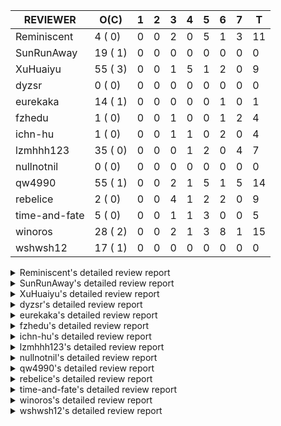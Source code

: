 |   REVIEWER    |  O(C)   | 1 | 2 | 3 | 4 | 5 | 6 | 7 | T  |
|---------------|---------|---|---|---|---|---|---|---|----|
| Reminiscent   |  4 ( 0) | 0 | 0 | 2 | 0 | 5 | 1 | 3 | 11 |
| SunRunAway    | 19 ( 1) | 0 | 0 | 0 | 0 | 0 | 0 | 0 |  0 |
| XuHuaiyu      | 55 ( 3) | 0 | 0 | 1 | 5 | 1 | 2 | 0 |  9 |
| dyzsr         |  0 ( 0) | 0 | 0 | 0 | 0 | 0 | 0 | 0 |  0 |
| eurekaka      | 14 ( 1) | 0 | 0 | 0 | 0 | 0 | 1 | 0 |  1 |
| fzhedu        |  1 ( 0) | 0 | 0 | 1 | 0 | 0 | 1 | 2 |  4 |
| ichn-hu       |  1 ( 0) | 0 | 0 | 1 | 1 | 0 | 2 | 0 |  4 |
| lzmhhh123     | 35 ( 0) | 0 | 0 | 0 | 1 | 2 | 0 | 4 |  7 |
| nullnotnil    |  0 ( 0) | 0 | 0 | 0 | 0 | 0 | 0 | 0 |  0 |
| qw4990        | 55 ( 1) | 0 | 0 | 2 | 1 | 5 | 1 | 5 | 14 |
| rebelice      |  2 ( 0) | 0 | 0 | 4 | 1 | 2 | 2 | 0 |  9 |
| time-and-fate |  5 ( 0) | 0 | 0 | 1 | 1 | 3 | 0 | 0 |  5 |
| winoros       | 28 ( 2) | 0 | 0 | 2 | 1 | 3 | 8 | 1 | 15 |
| wshwsh12      | 17 ( 1) | 0 | 0 | 0 | 0 | 0 | 0 | 0 |  0 |


<details> 
  <summary>Reminiscent's detailed review report</summary> 

## To Be Reviewed

|    REPO    |                                                                   PR                                                                   | C | LASTED |
|------------|----------------------------------------------------------------------------------------------------------------------------------------|---|--------|
| tidb/21896 | [planner: fix union doesn't handle collate correctly (#21854)](https://github.com/pingcap/tidb/pull/21896)                             |   | 76d19h |
| tidb/22354 | [planner: do not cache prepared plan if optimization depends on mutable constant (#22349)](https://github.com/pingcap/tidb/pull/22354) |   | 54d23h |
| tidb/23074 | [planner: fix range partition prune bug for IN expr (#22894) (#22938)](https://github.com/pingcap/tidb/pull/23074)                     |   | 4d17h  |
| tidb/23138 | [statistics: add some test cases of global-stats to cover more column types](https://github.com/pingcap/tidb/pull/23138)               |   | 2d16h  |


## Reviewed in Last 7 Days

|    REPO     |                                                                        PR                                                                        | C | D |   R    |
|-------------|--------------------------------------------------------------------------------------------------------------------------------------------------|---|---|--------|
| tidb/23113  | [statistics: add tests for `analyze` with dynamic partition prune mode](https://github.com/pingcap/tidb/pull/23113)                              |   | 3 | 22h    |
| tidb/23099  | [statistics: add more test cases about global-stats and fix some issues](https://github.com/pingcap/tidb/pull/23099)                             |   | 3 | 23h    |
| tidb/23075  | [statistics: fix merge idx hist with poped topn](https://github.com/pingcap/tidb/pull/23075)                                                     |   | 5 | 0h     |
| tidb/22918  | [sessionctx: add optimization-time and wait-TS-time into the slow log (#17869)](https://github.com/pingcap/tidb/pull/22918)                      |   | 5 | 6d22h  |
| tidb/23061  | [statistics: introduce a new kind of syntax to drop global-stats](https://github.com/pingcap/tidb/pull/23061)                                    |   | 5 | 0h     |
| parser/1181 | [statistics: introduce a new kind of syntax to drop global-stats](https://github.com/pingcap/parser/pull/1181)                                   |   | 5 | 0h     |
| tidb/23050  | [statistics: forbid global-stats in stats-ver1 and make analyze options take effect in global-stats](https://github.com/pingcap/tidb/pull/23050) |   | 5 | 19h    |
| tidb/23023  | [statistics: support dropping partition/global level statistics](https://github.com/pingcap/tidb/pull/23023)                                     |   | 6 | 1d0h   |
| parser/1177 | [statistics: add a new syntax to support dropping statistics of partitions](https://github.com/pingcap/parser/pull/1177)                         |   | 7 | 0h     |
| tidb/22625  | [planner, statistics: allow (auto) analyze single partition in dynamic-only mode](https://github.com/pingcap/tidb/pull/22625)                    |   | 7 | 30d20h |
| tidb/23016  | [statistics: add static partition prune mode checks](https://github.com/pingcap/tidb/pull/23016)                                                 |   | 7 | 2h     |


</details> 


<details> 
  <summary>SunRunAway's detailed review report</summary> 

## To Be Reviewed

|    REPO    |                                                                  PR                                                                   | C | LASTED  |
|------------|---------------------------------------------------------------------------------------------------------------------------------------|---|---------|
| tidb/19178 | [executor: Refactor probe channel](https://github.com/pingcap/tidb/pull/19178)                                                        |   | 206d16h |
| tidb/19347 | [executor: support new syntax `create/drop binding for digest` for tidb dashboard usage](https://github.com/pingcap/tidb/pull/19347)  |   | 198d23h |
| tidb/19807 | [executor: parallel evaluation for hash aggregate distinct](https://github.com/pingcap/tidb/pull/19807)                               |   | 184d10h |
| tidb/19900 | [executor: enable inline projection for sort&topN](https://github.com/pingcap/tidb/pull/19900)                                        | Y | 179d18h |
| tidb/20140 | [expressions: Support `bin-to-uuid` and `uuid-to-bin`](https://github.com/pingcap/tidb/pull/20140)                                    |   | 166d22h |
| tidb/20360 | [planner: refine explain info for batch cop](https://github.com/pingcap/tidb/pull/20360)                                              |   | 149d22h |
| tidb/20765 | [planner: support stable result mode](https://github.com/pingcap/tidb/pull/20765)                                                     |   | 125d17h |
| tidb/21207 | [planner: fix the inappropriate out-of-range range estimation rule](https://github.com/pingcap/tidb/pull/21207)                       |   | 104d19h |
| tidb/21277 | [executor: fix split table with large integers](https://github.com/pingcap/tidb/pull/21277)                                           |   | 102d20h |
| tidb/21834 | [planner: enhanced index range calculation plan](https://github.com/pingcap/tidb/pull/21834)                                          |   | 81d18h  |
| tidb/21876 | [planner: bypass the DNF restriction if index merge hint is specified (#20799)](https://github.com/pingcap/tidb/pull/21876)           |   | 79d19h  |
| tidb/21878 | [planner: do not push down lock to pointGet/bacthPointGet when selection exists](https://github.com/pingcap/tidb/pull/21878)          |   | 79d18h  |
| tidb/21956 | [planner/preprocessor: disallow into-outfile clause in some place](https://github.com/pingcap/tidb/pull/21956)                        |   | 74d23h  |
| tidb/22026 | [expression: separated arithmeticPlusIntSig](https://github.com/pingcap/tidb/pull/22026)                                              |   | 72d20h  |
| tidb/22114 | [test: fix globalkilltest (#21987)](https://github.com/pingcap/tidb/pull/22114)                                                       |   | 67d12h  |
| tidb/22181 | [planner, expression: fix error when using IN combined with subquery (#22080)](https://github.com/pingcap/tidb/pull/22181)            |   | 61d17h  |
| tidb/22217 | [*: rewrite origin SQL with default DB for SQL bindings (#21275)](https://github.com/pingcap/tidb/pull/22217)                         |   | 60d17h  |
| tidb/22365 | [planner: check index valid while forUpdateRead (#22152)](https://github.com/pingcap/tidb/pull/22365)                                 |   | 54d19h  |
| tidb/22379 | [[experiment] executor: allow aggregation to spill disk when running out of memory quota](https://github.com/pingcap/tidb/pull/22379) |   | 53d19h  |


## Reviewed in Last 7 Days

| REPO | PR | C | D | R |
|------|----|---|---|---|


</details> 


<details> 
  <summary>XuHuaiyu's detailed review report</summary> 

## To Be Reviewed

|     REPO     |                                                                              PR                                                                              | C | LASTED  |
|--------------|--------------------------------------------------------------------------------------------------------------------------------------------------------------|---|---------|
| tidb/19900   | [executor: enable inline projection for sort&topN](https://github.com/pingcap/tidb/pull/19900)                                                               | Y | 179d18h |
| docs-cn/5671 | [tidb: Add time format description](https://github.com/pingcap/docs-cn/pull/5671)                                                                            |   | 3d11h   |
| tidb/19957   | [executor: add builtin aggregate function `json_arrayagg`](https://github.com/pingcap/tidb/pull/19957)                                                       | Y | 177d14h |
| tidb/20040   | [planner, expression: take NullFlag into consideration when optimize the `int non-const` <cmp > `non-int const`](https://github.com/pingcap/tidb/pull/20040) | Y | 172d14h |
| tidb/20140   | [expressions: Support `bin-to-uuid` and `uuid-to-bin`](https://github.com/pingcap/tidb/pull/20140)                                                           |   | 166d22h |
| tidb/20311   | [expression: fix overflow error when convert bit to int64 (#20266)](https://github.com/pingcap/tidb/pull/20311)                                              |   | 158d21h |
| tidb/20790   | [collation: add pinyin collation for chinese charset support](https://github.com/pingcap/tidb/pull/20790)                                                    |   | 124d20h |
| tidb/20905   | [planner: fix statement-optimize not work in `TryFastPlan`](https://github.com/pingcap/tidb/pull/20905)                                                      |   | 121d17h |
| tidb/20972   | [expression: POC implementation of Vitess hashing algorithm.](https://github.com/pingcap/tidb/pull/20972)                                                    |   | 117d1h  |
| tidb/21064   | [planner, executor: fix cast not check error](https://github.com/pingcap/tidb/pull/21064)                                                                    |   | 112d8h  |
| tidb/21149   | [executor:Add runtime stat for IndexMergeReaderExecutor (#20653)](https://github.com/pingcap/tidb/pull/21149)                                                |   | 108d14h |
| tidb/21228   | [executor: return the result immediately when combining LIMIT row_count with DISTINCT](https://github.com/pingcap/tidb/pull/21228)                           |   | 104d13h |
| tidb/21304   | [executor: Add the HashAggExec runtime information (#20577)](https://github.com/pingcap/tidb/pull/21304)                                                     |   | 102d12h |
| tidb/21334   | [*: make rollback work on user-defined variables](https://github.com/pingcap/tidb/pull/21334)                                                                |   | 101d14h |
| tidb/21340   | [executor: initialize expensive query handler on domain creation](https://github.com/pingcap/tidb/pull/21340)                                                |   | 100d23h |
| tidb/21476   | [planner: check for decimal format in cast expr (#20836)](https://github.com/pingcap/tidb/pull/21476)                                                        |   | 94d15h  |
| tidb/21536   | [executor: add slow-log file meta cache to avoid repeat read file meta information](https://github.com/pingcap/tidb/pull/21536)                              |   | 90d14h  |
| tidb/21564   | [ddl: fix Incorrect behavior of NO_ZERO_DATE when altering table](https://github.com/pingcap/tidb/pull/21564)                                                |   | 89d15h  |
| tidb/21853   | [expression: fix compatibility behaviors in time_format with MySQL (#21559)](https://github.com/pingcap/tidb/pull/21853)                                     |   | 80d19h  |
| tidb/21896   | [planner: fix union doesn't handle collate correctly (#21854)](https://github.com/pingcap/tidb/pull/21896)                                                   |   | 76d19h  |
| tidb/22131   | [privilege: remove leading and trailing space when create user and role](https://github.com/pingcap/tidb/pull/22131)                                         |   | 66d19h  |
| tidb/22149   | [session: set process info before building plan (#22101)](https://github.com/pingcap/tidb/pull/22149)                                                        |   | 62d19h  |
| tidb/22163   | [expression: separated arithmeticMinusIntSig](https://github.com/pingcap/tidb/pull/22163)                                                                    |   | 62d13h  |
| tidb/22186   | [executor: fix select into outfile with year type column has no data (#22175)](https://github.com/pingcap/tidb/pull/22186)                                   |   | 61d16h  |
| tidb/22294   | [planner, table: optimize the list partition pruner for range query](https://github.com/pingcap/tidb/pull/22294)                                             |   | 58d20h  |
| tidb/22307   | [ddl: fix update can see columns not public](https://github.com/pingcap/tidb/pull/22307)                                                                     |   | 58d16h  |
| tidb/22381   | [planner: check schema stale for plan cache when forUpdateRead](https://github.com/pingcap/tidb/pull/22381)                                                  |   | 53d14h  |
| tidb/22616   | [expression: from_unixtime accept 64-bit integers](https://github.com/pingcap/tidb/pull/22616)                                                               |   | 37d23h  |
| tidb/22617   | [metrics: fix wrong bucket name of coprocessor cache (#22454)](https://github.com/pingcap/tidb/pull/22617)                                                   |   | 37d23h  |
| tidb/22624   | [ planner: not pruning column used by union scan condition (#21640)](https://github.com/pingcap/tidb/pull/22624)                                             |   | 37d17h  |
| tidb/22631   | [executor: refine window processor](https://github.com/pingcap/tidb/pull/22631)                                                                              |   | 35d23h  |
| tidb/22696   | [expression: enable arithmetic Mod push down](https://github.com/pingcap/tidb/pull/22696)                                                                    |   | 32d17h  |
| tidb/22711   | [executor: Fix inline schema name](https://github.com/pingcap/tidb/pull/22711)                                                                               |   | 32d11h  |
| tidb/22722   | [planner, errno: make error code of ErrMixOfGroupFuncAndFields consistent with MySQL](https://github.com/pingcap/tidb/pull/22722)                            |   | 31d20h  |
| tidb/22736   | [executor: fix load data losing connection when batch_dml_size is set (#22724)](https://github.com/pingcap/tidb/pull/22736)                                  |   | 30d23h  |
| tidb/22786   | [config: deprecate some configs of `tikv-client.copr-cache`](https://github.com/pingcap/tidb/pull/22786)                                                     |   | 17d18h  |
| tidb/22814   | [expression: fix enum and set type expression in where clause (#22785)](https://github.com/pingcap/tidb/pull/22814)                                          |   | 16d19h  |
| tidb/22815   | [expression: fix enum and set type expression in where clause (#22785)](https://github.com/pingcap/tidb/pull/22815)                                          |   | 16d19h  |
| tidb/22832   | [expression: push down EXTRACT to TiFlash](https://github.com/pingcap/tidb/pull/22832)                                                                       |   | 16d1h   |
| tidb/22844   | [expression: do not adjust int when it is null and compared year (#22821)](https://github.com/pingcap/tidb/pull/22844)                                       |   | 15d19h  |
| tidb/22886   | [*: rename tidb_enable_tiflash_fallback_tikv to tidb_enable_engine_fallback](https://github.com/pingcap/tidb/pull/22886)                                     |   | 12d20h  |
| tidb/22914   | [partition: fix hash partition with not between condition get wrong result](https://github.com/pingcap/tidb/pull/22914)                                      |   | 11d18h  |
| tidb/23012   | [executor: fix affected rows of ddls and complete uint tests](https://github.com/pingcap/tidb/pull/23012)                                                    |   | 7d16h   |
| tidb/23056   | [MPP: Kill mpp queries](https://github.com/pingcap/tidb/pull/23056)                                                                                          |   | 5d12h   |
| tidb/23072   | [executor: track memory usage of map in agg partial result.](https://github.com/pingcap/tidb/pull/23072)                                                     |   | 4d18h   |
| tidb/23092   | [*: fix a bug that collation is not handle for text type (#23045)](https://github.com/pingcap/tidb/pull/23092)                                               |   | 4d12h   |
| tidb/23104   | [executor: fix wrong key range of index scan when filter is comparing year column with NULL (#23079)](https://github.com/pingcap/tidb/pull/23104)            |   | 3d18h   |
| tidb/23105   | [executor: fix wrong key range of index scan when filter is comparing year column with NULL (#23079)](https://github.com/pingcap/tidb/pull/23105)            |   | 3d18h   |
| tidb/23111   | [executor: fix linter --enable=deadcode check error in executor(#22979)](https://github.com/pingcap/tidb/pull/23111)                                         |   | 3d17h   |
| tidb/23123   | [planner: show cast type in EXPLAIN in coptask](https://github.com/pingcap/tidb/pull/23123)                                                                  |   | 3d13h   |
| tidb/23128   | [statistics: refactor the statistics package use the RestrictedSQLExecutor API (#22636)](https://github.com/pingcap/tidb/pull/23128)                         |   | 2d22h   |
| tidb/23131   | [executor: group_concat aggr panic when session.group_concat_max_len is small.](https://github.com/pingcap/tidb/pull/23131)                                  |   | 2d19h   |
| tidb/23135   | [executor: fix unexpected NotNullFlag in case when expr ret type (#23102)](https://github.com/pingcap/tidb/pull/23135)                                       |   | 2d17h   |
| tidb/23139   | [executor: inject random panic to AggExec](https://github.com/pingcap/tidb/pull/23139)                                                                       |   | 2d16h   |
| tidb/23152   | [expression: fix wrong error info (#22760)](https://github.com/pingcap/tidb/pull/23152)                                                                      |   | 14h     |


## Reviewed in Last 7 Days

|     REPO     |                                                                    PR                                                                    | C | D |   R    |
|--------------|------------------------------------------------------------------------------------------------------------------------------------------|---|---|--------|
| tidb/22869   | [executor: fix cast function will ignore tht error for point-get key construction](https://github.com/pingcap/tidb/pull/22869)           |   | 3 | 10d17h |
| tidb/23102   | [executor: fix unexpected NotNullFlag in case when expr ret type](https://github.com/pingcap/tidb/pull/23102)                            |   | 4 | 18h    |
| docs-cn/5619 | [Update data-type-date-and-time.md](https://github.com/pingcap/docs-cn/pull/5619)                                                        |   | 4 | 5d21h  |
| docs-cn/5620 | [Add details for Hexadecimal Literals](https://github.com/pingcap/docs-cn/pull/5620)                                                     |   | 4 | 5d21h  |
| tidb/23079   | [executor: fix wrong key range of index scan when filter is comparing year column with NULL](https://github.com/pingcap/tidb/pull/23079) |   | 4 | 20h    |
| tidb/23024   | [executor: make the memory tracker of Jsonobjectagg more accurate](https://github.com/pingcap/tidb/pull/23024)                           |   | 4 | 2d19h  |
| tidb/23034   | [executor: make the memory tracker of groupConcat more accurate.](https://github.com/pingcap/tidb/pull/23034)                            |   | 5 | 1d23h  |
| tidb/22962   | [executor: track partialResultMap in unparalleled aggreagte.](https://github.com/pingcap/tidb/pull/22962)                                |   | 6 | 4d3h   |
| tidb/22903   | [docs/design: update template](https://github.com/pingcap/tidb/pull/22903)                                                               |   | 6 | 6d15h  |


</details> 


<details> 
  <summary>dyzsr's detailed review report</summary> 

## To Be Reviewed

| REPO | PR | C | LASTED |
|------|----|---|--------|


## Reviewed in Last 7 Days

| REPO | PR | C | D | R |
|------|----|---|---|---|


</details> 


<details> 
  <summary>eurekaka's detailed review report</summary> 

## To Be Reviewed

|    REPO    |                                                                   PR                                                                   | C | LASTED  |
|------------|----------------------------------------------------------------------------------------------------------------------------------------|---|---------|
| tidb/19347 | [executor: support new syntax `create/drop binding for digest` for tidb dashboard usage](https://github.com/pingcap/tidb/pull/19347)   |   | 198d23h |
| tidb/20877 | [statistics: collect index usage information](https://github.com/pingcap/tidb/pull/20877)                                              |   | 122d16h |
| tidb/21444 | [planner: ignore anonymous index while tiflash replica is available](https://github.com/pingcap/tidb/pull/21444)                       |   | 95d12h  |
| tidb/21994 | [range: fix overflow value access index ](https://github.com/pingcap/tidb/pull/21994)                                                  |   | 73d22h  |
| tidb/22342 | [session: fix two cases when updating bind info (#22338)](https://github.com/pingcap/tidb/pull/22342)                                  |   | 55d18h  |
| tidb/22354 | [planner: do not cache prepared plan if optimization depends on mutable constant (#22349)](https://github.com/pingcap/tidb/pull/22354) |   | 54d23h  |
| tidb/22369 | [session: fix the duplicate binding case when updating bind info (#22367)](https://github.com/pingcap/tidb/pull/22369)                 |   | 54d17h  |
| tidb/22416 | [core: fix subQuery at projection in only_full_group](https://github.com/pingcap/tidb/pull/22416)                                      | Y | 50d11h  |
| tidb/22559 | [planner: split test data from test cases in cbo_test.go](https://github.com/pingcap/tidb/pull/22559)                                  |   | 39d19h  |
| tidb/22733 | [bindinfo: use new sql apis (#22653)](https://github.com/pingcap/tidb/pull/22733)                                                      |   | 31d15h  |
| tidb/22778 | [*: add support for dynamic privileges](https://github.com/pingcap/tidb/pull/22778)                                                    |   | 19d7h   |
| tidb/22853 | [planner: fix LogicalPlans that contain Window Function are ambiguous ](https://github.com/pingcap/tidb/pull/22853)                    |   | 15d12h  |
| tidb/22910 | [util: optimize the performance of restore with db](https://github.com/pingcap/tidb/pull/22910)                                        |   | 11d19h  |
| tidb/22953 | [planner: fix query range partition table got wrong result and TiDB panic](https://github.com/pingcap/tidb/pull/22953)                 |   | 10d14h  |


## Reviewed in Last 7 Days

|    REPO    |                                                             PR                                                             | C | D | R  |
|------------|----------------------------------------------------------------------------------------------------------------------------|---|---|----|
| tidb/23047 | [planner, expression: fix error when using IN combined with subquery (#22080)](https://github.com/pingcap/tidb/pull/23047) |   | 6 | 0h |


</details> 


<details> 
  <summary>fzhedu's detailed review report</summary> 

## To Be Reviewed

|    REPO    |                                                         PR                                                          | C | LASTED |
|------------|---------------------------------------------------------------------------------------------------------------------|---|--------|
| tidb/22853 | [planner: fix LogicalPlans that contain Window Function are ambiguous ](https://github.com/pingcap/tidb/pull/22853) |   | 15d12h |


## Reviewed in Last 7 Days

|    REPO    |                                                                  PR                                                                   | C | D |   R   |
|------------|---------------------------------------------------------------------------------------------------------------------------------------|---|---|-------|
| tics/1506  | [check block schema in exchange operator](https://github.com/pingcap/tics/pull/1506)                                                  |   | 3 | 2d5h  |
| tidb/22803 | [store/mockstore/unistore: refine and add more mpp tests](https://github.com/pingcap/tidb/pull/22803)                                 |   | 6 | 11d9h |
| tics/1342  | [Add background task to detect && cancel hanging MPP query](https://github.com/pingcap/tics/pull/1342)                                |   | 7 | 48d2h |
| tidb/23020 | [expression: Add warning info for exprs that can not be pushed to storage layer (#22713)](https://github.com/pingcap/tidb/pull/23020) |   | 7 | 0h    |


</details> 


<details> 
  <summary>ichn-hu's detailed review report</summary> 

## To Be Reviewed

|    REPO    |                                                            PR                                                            | C | LASTED |
|------------|--------------------------------------------------------------------------------------------------------------------------|---|--------|
| tidb/21853 | [expression: fix compatibility behaviors in time_format with MySQL (#21559)](https://github.com/pingcap/tidb/pull/21853) |   | 80d19h |


## Reviewed in Last 7 Days

|    REPO    |                                                       PR                                                       | C | D |   R   |
|------------|----------------------------------------------------------------------------------------------------------------|---|---|-------|
| tidb/23056 | [MPP: Kill mpp queries](https://github.com/pingcap/tidb/pull/23056)                                            |   | 3 | 2d21h |
| tidb/23072 | [executor: track memory usage of map in agg partial result.](https://github.com/pingcap/tidb/pull/23072)       |   | 4 | 19h   |
| tidb/23034 | [executor: make the memory tracker of groupConcat more accurate.](https://github.com/pingcap/tidb/pull/23034)  |   | 6 | 23h   |
| tidb/23024 | [executor: make the memory tracker of Jsonobjectagg more accurate](https://github.com/pingcap/tidb/pull/23024) |   | 6 | 1d1h  |


</details> 


<details> 
  <summary>lzmhhh123's detailed review report</summary> 

## To Be Reviewed

|    REPO    |                                                                             PR                                                                              | C | LASTED  |
|------------|-------------------------------------------------------------------------------------------------------------------------------------------------------------|---|---------|
| tidb/19347 | [executor: support new syntax `create/drop binding for digest` for tidb dashboard usage](https://github.com/pingcap/tidb/pull/19347)                        |   | 198d23h |
| tidb/20444 | [expression: add json_merge_patch](https://github.com/pingcap/tidb/pull/20444)                                                                              |   | 144d21h |
| tidb/20465 | [expression: add uuidShortFunction](https://github.com/pingcap/tidb/pull/20465)                                                                             |   | 143d19h |
| tidb/20642 | [executor: modify admin executors to support partitioned table with global index](https://github.com/pingcap/tidb/pull/20642)                               |   | 132d15h |
| tidb/20903 | [planner: fix confused and unnecessary double-projection in plans.](https://github.com/pingcap/tidb/pull/20903)                                             |   | 121d17h |
| tidb/21018 | [planner: don't push down null sensitive join conditions (#19620)](https://github.com/pingcap/tidb/pull/21018)                                              |   | 115d17h |
| tidb/21195 | [brie: integrate lightning to suport IMPORT statement](https://github.com/pingcap/tidb/pull/21195)                                                          |   | 104d22h |
| tidb/21334 | [*: make rollback work on user-defined variables](https://github.com/pingcap/tidb/pull/21334)                                                               |   | 101d14h |
| tidb/21347 | [session: make rollback work on global variables](https://github.com/pingcap/tidb/pull/21347)                                                               |   | 100d19h |
| tidb/21401 | [expression: incompatibility with MySQL for ADDTIME()](https://github.com/pingcap/tidb/pull/21401)                                                          |   | 97d11h  |
| tidb/21444 | [planner: ignore anonymous index while tiflash replica is available](https://github.com/pingcap/tidb/pull/21444)                                            |   | 95d12h  |
| tidb/21487 | [*: ensure TABLE statement works](https://github.com/pingcap/tidb/pull/21487)                                                                               |   | 94d4h   |
| tidb/21641 | [executor: Fix pessimistic lock doesn't work on the partition table for subquery/joins](https://github.com/pingcap/tidb/pull/21641)                         |   | 87d18h  |
| tidb/21651 | [planner: allow filter condition pushing down to IndexScan for prefix index](https://github.com/pingcap/tidb/pull/21651)                                    |   | 87d13h  |
| tidb/22126 | [*: add `sys` schema, `sys.SCHEMA_UNUSED_INDEXES` view and `sys.SCHEMA_INDEX_USAGE` view](https://github.com/pingcap/tidb/pull/22126)                       |   | 66d19h  |
| tidb/22149 | [session: set process info before building plan (#22101)](https://github.com/pingcap/tidb/pull/22149)                                                       |   | 62d19h  |
| tidb/22188 | [planner: do not use indexMerge when the path only use a single index (#22168)](https://github.com/pingcap/tidb/pull/22188)                                 |   | 61d13h  |
| tidb/22361 | [table: fix insert into _tidb_rowid panic and rebase it if needed (#22062)](https://github.com/pingcap/tidb/pull/22361)                                     |   | 54d20h  |
| tidb/22372 | [executor: fix SelectForUpdate in decorrelated subquery under pessimistic mode](https://github.com/pingcap/tidb/pull/22372)                                 |   | 54d9h   |
| tidb/22478 | [planner, executor: fix query partition table with global unique index get wrong result](https://github.com/pingcap/tidb/pull/22478)                        |   | 45d13h  |
| tidb/22631 | [executor: refine window processor](https://github.com/pingcap/tidb/pull/22631)                                                                             |   | 35d23h  |
| tidb/22699 | [brie: add error info column and history backup/restore info in sql](https://github.com/pingcap/tidb/pull/22699)                                            |   | 32d16h  |
| tidb/22812 | [ executor: add new format specifier(%# %@ %.) for str_to_date expression (#22790)](https://github.com/pingcap/tidb/pull/22812)                             |   | 16d19h  |
| tidb/22834 | [executor, server: load_data.go is changed and add unit test](https://github.com/pingcap/tidb/pull/22834)                                                   |   | 16d0h   |
| tidb/22857 | [mocktikv: split rpcHandler to kvHandler and coprHandler](https://github.com/pingcap/tidb/pull/22857)                                                       |   | 14d21h  |
| tidb/22910 | [util: optimize the performance of restore with db](https://github.com/pingcap/tidb/pull/22910)                                                             |   | 11d19h  |
| tidb/22974 | [parser: update parser to fix sql restore bug used in create view](https://github.com/pingcap/tidb/pull/22974)                                              |   | 9d17h   |
| tidb/23001 | [statistics: fix err check](https://github.com/pingcap/tidb/pull/23001)                                                                                     |   | 8d0h    |
| tidb/23022 | [executor: create PipelinedWindowExec based on current implementation and modify the windowProcessor interface](https://github.com/pingcap/tidb/pull/23022) |   | 6d18h   |
| tidb/23040 | [ddl: add truncate partition all support](https://github.com/pingcap/tidb/pull/23040)                                                                       |   | 6d13h   |
| tidb/23091 | [*: fix wrong replace or insert-on-dup behavior on prefixed clustered index](https://github.com/pingcap/tidb/pull/23091)                                    |   | 4d12h   |
| tidb/23094 | [planner: fix indexJoin(also hash, merge) on prefixed clustered index](https://github.com/pingcap/tidb/pull/23094)                                          |   | 4d9h    |
| tidb/23134 | [store/tikv:remove set/delete option from kv.Transaction](https://github.com/pingcap/tidb/pull/23134)                                                       |   | 2d18h   |
| tidb/23135 | [executor: fix unexpected NotNullFlag in case when expr ret type (#23102)](https://github.com/pingcap/tidb/pull/23135)                                      |   | 2d17h   |
| tidb/23149 | [core: support left join and right join for join reorder](https://github.com/pingcap/tidb/pull/23149)                                                       |   | 1d12h   |


## Reviewed in Last 7 Days

|     REPO     |                                                                PR                                                                 | C | D |   R   |
|--------------|-----------------------------------------------------------------------------------------------------------------------------------|---|---|-------|
| tidb/23087   | [executor: fix correlated column range in table reader for the clustered index table](https://github.com/pingcap/tidb/pull/23087) |   | 4 | 17h   |
| tidb/22965   | [executor: introduce setWithMemoryUsage to track set memory in AggExec.](https://github.com/pingcap/tidb/pull/22965)              |   | 5 | 4d23h |
| tikv/9383    | [copr: support decoding the new index format](https://github.com/tikv/tikv/pull/9383)                                             |   | 5 | 64d0h |
| tidb/22980   | [planner: choose non-prefix column when both index key and handle have the same one](https://github.com/pingcap/tidb/pull/22980)  |   | 7 | 2d18h |
| docs-cn/5561 | [Add sql optimization-related docs to toc](https://github.com/pingcap/docs-cn/pull/5561)                                          |   | 7 | 6d20h |
| tidb/22991   | [executor: fix err check](https://github.com/pingcap/tidb/pull/22991)                                                             |   | 7 | 1d5h  |
| tidb/22940   | [planner: enable column pruning for common handle](https://github.com/pingcap/tidb/pull/22940)                                    |   | 7 | 3d22h |


</details> 


<details> 
  <summary>nullnotnil's detailed review report</summary> 

## To Be Reviewed

| REPO | PR | C | LASTED |
|------|----|---|--------|


## Reviewed in Last 7 Days

| REPO | PR | C | D | R |
|------|----|---|---|---|


</details> 


<details> 
  <summary>qw4990's detailed review report</summary> 

## To Be Reviewed

|     REPO     |                                                                             PR                                                                              | C | LASTED  |
|--------------|-------------------------------------------------------------------------------------------------------------------------------------------------------------|---|---------|
| docs-cn/5484 | [system variable: add tidb_enable_engine_fallback](https://github.com/pingcap/docs-cn/pull/5484)                                                            |   | 32d17h  |
| tidb/19029   | [types: fix unexpected NOT_NULL flags](https://github.com/pingcap/tidb/pull/19029)                                                                          |   | 213d22h |
| docs-cn/5561 | [Add sql optimization-related docs to toc](https://github.com/pingcap/docs-cn/pull/5561)                                                                    |   | 13d15h  |
| tidb/20708   | [*: separate auto_increment ID allocator from _tidb_rowid allocator](https://github.com/pingcap/tidb/pull/20708)                                            |   | 129d20h |
| tidb/20969   | [executor: Improve the performance of appending not fixed columns](https://github.com/pingcap/tidb/pull/20969)                                              |   | 117d9h  |
| tidb/20972   | [expression: POC implementation of Vitess hashing algorithm.](https://github.com/pingcap/tidb/pull/20972)                                                   |   | 117d1h  |
| tidb/21018   | [planner: don't push down null sensitive join conditions (#19620)](https://github.com/pingcap/tidb/pull/21018)                                              |   | 115d17h |
| tidb/21149   | [executor:Add runtime stat for IndexMergeReaderExecutor (#20653)](https://github.com/pingcap/tidb/pull/21149)                                               |   | 108d14h |
| tidb/21304   | [executor: Add the HashAggExec runtime information (#20577)](https://github.com/pingcap/tidb/pull/21304)                                                    |   | 102d12h |
| tidb/21318   | [planner, expression: use the range of column types to simplify expressions](https://github.com/pingcap/tidb/pull/21318)                                    |   | 101d19h |
| tidb/21401   | [expression: incompatibility with MySQL for ADDTIME()](https://github.com/pingcap/tidb/pull/21401)                                                          |   | 97d11h  |
| tidb/21476   | [planner: check for decimal format in cast expr (#20836)](https://github.com/pingcap/tidb/pull/21476)                                                       |   | 94d15h  |
| tidb/21508   | [execution: fix dayofweek('0000-00-00') behavior](https://github.com/pingcap/tidb/pull/21508)                                                               |   | 93d10h  |
| tidb/21876   | [planner: bypass the DNF restriction if index merge hint is specified (#20799)](https://github.com/pingcap/tidb/pull/21876)                                 |   | 79d19h  |
| tidb/21887   | [types: support %X %V %W formats for STR_TO_DATE()](https://github.com/pingcap/tidb/pull/21887)                                                             |   | 78d11h  |
| tidb/21930   | [planner: propagate NDV of column groups across plan nodes (#17854)](https://github.com/pingcap/tidb/pull/21930)                                            |   | 75d18h  |
| tidb/21954   | [planner/cascades: add rule `PushSelDownApply`](https://github.com/pingcap/tidb/pull/21954)                                                                 |   | 74d23h  |
| tidb/22090   | [planner: push aggregation operators down to projection and union by default](https://github.com/pingcap/tidb/pull/22090)                                   |   | 67d22h  |
| tidb/22146   | [executor: forbid SFU on view](https://github.com/pingcap/tidb/pull/22146)                                                                                  |   | 62d21h  |
| tidb/22217   | [*: rewrite origin SQL with default DB for SQL bindings (#21275)](https://github.com/pingcap/tidb/pull/22217)                                               |   | 60d17h  |
| tidb/22234   | [executor, planner: ON DUPLICATE UPDATE can refer to un-project col (#14412)](https://github.com/pingcap/tidb/pull/22234)                                   |   | 60d15h  |
| tidb/22261   | [time: fix parse datetime won't truncate the reluctant string (#22232)](https://github.com/pingcap/tidb/pull/22261)                                         |   | 59d19h  |
| tidb/22307   | [ddl: fix update can see columns not public](https://github.com/pingcap/tidb/pull/22307)                                                                    |   | 58d16h  |
| tidb/22342   | [session: fix two cases when updating bind info (#22338)](https://github.com/pingcap/tidb/pull/22342)                                                       |   | 55d18h  |
| tidb/22369   | [session: fix the duplicate binding case when updating bind info (#22367)](https://github.com/pingcap/tidb/pull/22369)                                      |   | 54d17h  |
| tidb/22374   | [expression: separated arithmeticIntDivideSig](https://github.com/pingcap/tidb/pull/22374)                                                                  |   | 54d0h   |
| tidb/22415   | [ddl: refactor placement package](https://github.com/pingcap/tidb/pull/22415)                                                                               |   | 50d17h  |
| tidb/22507   | [types: fix the bug about the wrong query result for decimal type ](https://github.com/pingcap/tidb/pull/22507)                                             |   | 41d23h  |
| tidb/22541   | [expression: Support builtin function SOUNDEX](https://github.com/pingcap/tidb/pull/22541)                                                                  |   | 40d9h   |
| tidb/22559   | [planner: split test data from test cases in cbo_test.go](https://github.com/pingcap/tidb/pull/22559)                                                       |   | 39d19h  |
| tidb/22565   | [statistics: fix panic occurs when stats cache inconsistency (#22465)](https://github.com/pingcap/tidb/pull/22565)                                          | Y | 39d17h  |
| tidb/22733   | [bindinfo: use new sql apis (#22653)](https://github.com/pingcap/tidb/pull/22733)                                                                           |   | 31d15h  |
| tidb/22778   | [*: add support for dynamic privileges](https://github.com/pingcap/tidb/pull/22778)                                                                         |   | 19d7h   |
| tidb/22814   | [expression: fix enum and set type expression in where clause (#22785)](https://github.com/pingcap/tidb/pull/22814)                                         |   | 16d19h  |
| tidb/22815   | [expression: fix enum and set type expression in where clause (#22785)](https://github.com/pingcap/tidb/pull/22815)                                         |   | 16d19h  |
| tidb/22862   | [brie: fix the problem that ddl restored by BR via SQL is not replicated to downstream](https://github.com/pingcap/tidb/pull/22862)                         |   | 13d22h  |
| tidb/22867   | [allow pushdown count distinct when enumerate physical plans](https://github.com/pingcap/tidb/pull/22867)                                                   |   | 13d17h  |
| tidb/22869   | [executor: fix cast function will ignore tht error for point-get key construction](https://github.com/pingcap/tidb/pull/22869)                              |   | 13d16h  |
| tidb/22886   | [*: rename tidb_enable_tiflash_fallback_tikv to tidb_enable_engine_fallback](https://github.com/pingcap/tidb/pull/22886)                                    |   | 12d20h  |
| tidb/22915   | [planner: build correct MaxOneRow info from multi-column conditions](https://github.com/pingcap/tidb/pull/22915)                                            |   | 11d17h  |
| tidb/22923   | [expression: correct constant propagation for collation (#22666)](https://github.com/pingcap/tidb/pull/22923)                                               |   | 11d15h  |
| tidb/22924   | [planner: fix wrong index merge selection (#22825)](https://github.com/pingcap/tidb/pull/22924)                                                             |   | 11d14h  |
| tidb/22926   | [expression: add overflow check in multiplyInt](https://github.com/pingcap/tidb/pull/22926)                                                                 |   | 11d13h  |
| tidb/22984   | [executor: fix logging format of prepared statements (#16062)](https://github.com/pingcap/tidb/pull/22984)                                                  |   | 8d10h   |
| tidb/23022   | [executor: create PipelinedWindowExec based on current implementation and modify the windowProcessor interface](https://github.com/pingcap/tidb/pull/23022) |   | 6d18h   |
| tidb/23062   | [*: fix structcheck lint warnings](https://github.com/pingcap/tidb/pull/23062)                                                                              |   | 4d19h   |
| tidb/23074   | [planner: fix range partition prune bug for IN expr (#22894) (#22938)](https://github.com/pingcap/tidb/pull/23074)                                          |   | 4d17h   |
| tidb/23088   | [statistics: delete extended stats cache item in current tidb synchronously](https://github.com/pingcap/tidb/pull/23088)                                    |   | 4d14h   |
| tidb/23105   | [executor: fix wrong key range of index scan when filter is comparing year column with NULL (#23079)](https://github.com/pingcap/tidb/pull/23105)           |   | 3d18h   |
| tidb/23119   | [statistics: remove existing deleted extended stats when add a new one](https://github.com/pingcap/tidb/pull/23119)                                         |   | 3d14h   |
| tidb/23132   | [planner: fix wrong table filters for index merge plan](https://github.com/pingcap/tidb/pull/23132)                                                         |   | 2d19h   |
| tidb/23133   | [plan/core: support mpp group by expressions.](https://github.com/pingcap/tidb/pull/23133)                                                                  |   | 2d19h   |
| tidb/23142   | [brie/: add GetVersion function for tidbGlueSession (#22731)](https://github.com/pingcap/tidb/pull/23142)                                                   |   | 2d14h   |
| tidb/23143   | [brie/: add GetVersion function for tidbGlueSession (#22731)](https://github.com/pingcap/tidb/pull/23143)                                                   |   | 2d14h   |
| tidb/23152   | [expression: fix wrong error info (#22760)](https://github.com/pingcap/tidb/pull/23152)                                                                     |   | 14h     |


## Reviewed in Last 7 Days

|      REPO      |                                                              PR                                                               | C | D |   R    |
|----------------|-------------------------------------------------------------------------------------------------------------------------------|---|---|--------|
| tidb/22845     | [planner: fix bug of mpp wrongly set schema of exchanger](https://github.com/pingcap/tidb/pull/22845)                         |   | 3 | 12d22h |
| tidb/23113     | [statistics: add tests for `analyze` with dynamic partition prune mode](https://github.com/pingcap/tidb/pull/23113)           |   | 3 | 17h    |
| tidb/22662     | [planner/core: let mpp support partition tables](https://github.com/pingcap/tidb/pull/22662)                                  |   | 4 | 30d4h  |
| tidb/23075     | [statistics: fix merge idx hist with poped topn](https://github.com/pingcap/tidb/pull/23075)                                  |   | 5 | 0h     |
| tidb/22803     | [store/mockstore/unistore: refine and add more mpp tests](https://github.com/pingcap/tidb/pull/22803)                         |   | 5 | 12d1h  |
| tidb/23057     | [statistics: fix the correlation estimation for version 2](https://github.com/pingcap/tidb/pull/23057)                        |   | 5 | 11h    |
| tidb/22910     | [util: optimize the performance of restore with db](https://github.com/pingcap/tidb/pull/22910)                               |   | 5 | 6d20h  |
| tidb/23047     | [planner, expression: fix error when using IN combined with subquery (#22080)](https://github.com/pingcap/tidb/pull/23047)    |   | 5 | 19h    |
| tidb/23049     | [statistics: add more test cases for global-level stats](https://github.com/pingcap/tidb/pull/23049)                          |   | 6 | 3h     |
| tidb/22625     | [planner, statistics: allow (auto) analyze single partition in dynamic-only mode](https://github.com/pingcap/tidb/pull/22625) |   | 7 | 30d20h |
| tidb/22931     | [statistics: enables global-level stats to be generated in fast analyze mode](https://github.com/pingcap/tidb/pull/22931)     |   | 7 | 4d5h   |
| tidb/22489     | [infoschema: support query partition_id from infoschema.partitions (#22240)](https://github.com/pingcap/tidb/pull/22489)      |   | 7 | 38d0h  |
| tidb/23016     | [statistics: add static partition prune mode checks](https://github.com/pingcap/tidb/pull/23016)                              |   | 7 | 2h     |
| tidb-test/1163 | [*: rename partition_prune_mode](https://github.com/pingcap/tidb-test/pull/1163)                                              |   | 7 | 6d0h   |


</details> 


<details> 
  <summary>rebelice's detailed review report</summary> 

## To Be Reviewed

|    REPO    |                                                               PR                                                               | C | LASTED |
|------------|--------------------------------------------------------------------------------------------------------------------------------|---|--------|
| tidb/22869 | [executor: fix cast function will ignore tht error for point-get key construction](https://github.com/pingcap/tidb/pull/22869) |   | 13d16h |
| tidb/23074 | [planner: fix range partition prune bug for IN expr (#22894) (#22938)](https://github.com/pingcap/tidb/pull/23074)             |   | 4d17h  |


## Reviewed in Last 7 Days

|    REPO     |                                                                        PR                                                                        | C | D |   R    |
|-------------|--------------------------------------------------------------------------------------------------------------------------------------------------|---|---|--------|
| tidb/20360  | [planner: refine explain info for batch cop](https://github.com/pingcap/tidb/pull/20360)                                                         |   | 3 | 147d7h |
| tidb/23138  | [statistics: add some test cases of global-stats to cover more column types](https://github.com/pingcap/tidb/pull/23138)                         |   | 3 | 0h     |
| tidb/23099  | [statistics: add more test cases about global-stats and fix some issues](https://github.com/pingcap/tidb/pull/23099)                             |   | 3 | 23h    |
| tidb/23066  | [statistics: forbid getting global-stats through fast analyze and incremental analyze](https://github.com/pingcap/tidb/pull/23066)               |   | 3 | 1d19h  |
| tidb/23049  | [statistics: add more test cases for global-level stats](https://github.com/pingcap/tidb/pull/23049)                                             |   | 4 | 1d23h  |
| tidb/23061  | [statistics: introduce a new kind of syntax to drop global-stats](https://github.com/pingcap/tidb/pull/23061)                                    |   | 5 | 0h     |
| parser/1181 | [statistics: introduce a new kind of syntax to drop global-stats](https://github.com/pingcap/parser/pull/1181)                                   |   | 5 | 0h     |
| tidb/23050  | [statistics: forbid global-stats in stats-ver1 and make analyze options take effect in global-stats](https://github.com/pingcap/tidb/pull/23050) |   | 6 | 4h     |
| tidb/23023  | [statistics: support dropping partition/global level statistics](https://github.com/pingcap/tidb/pull/23023)                                     |   | 6 | 21h    |


</details> 


<details> 
  <summary>time-and-fate's detailed review report</summary> 

## To Be Reviewed

|    REPO    |                                                            PR                                                            | C | LASTED  |
|------------|--------------------------------------------------------------------------------------------------------------------------|---|---------|
| tidb/20877 | [statistics: collect index usage information](https://github.com/pingcap/tidb/pull/20877)                                |   | 122d16h |
| tidb/22853 | [planner: fix LogicalPlans that contain Window Function are ambiguous ](https://github.com/pingcap/tidb/pull/22853)      |   | 15d12h  |
| tidb/23088 | [statistics: delete extended stats cache item in current tidb synchronously](https://github.com/pingcap/tidb/pull/23088) |   | 4d14h   |
| tidb/23119 | [statistics: remove existing deleted extended stats when add a new one](https://github.com/pingcap/tidb/pull/23119)      |   | 3d14h   |
| tidb/23141 | [planner: fix panic when building index merge plan](https://github.com/pingcap/tidb/pull/23141)                          |   | 2d16h   |


## Reviewed in Last 7 Days

|    REPO    |                                                              PR                                                               | C | D |  R  |
|------------|-------------------------------------------------------------------------------------------------------------------------------|---|---|-----|
| tidb/23132 | [planner: fix wrong table filters for index merge plan](https://github.com/pingcap/tidb/pull/23132)                           |   | 3 | 0h  |
| tidb/23089 | [statistics: report error for extended statistics register on partitioned tables](https://github.com/pingcap/tidb/pull/23089) |   | 4 | 19h |
| tidb/23086 | [statistics: make exponential backoff estimation more safe](https://github.com/pingcap/tidb/pull/23086)                       |   | 5 | 1h  |
| tidb/23052 | [*: support `show stats_extended` to inspect extended stats cache](https://github.com/pingcap/tidb/pull/23052)                |   | 5 | 20h |
| tidb/23057 | [statistics: fix the correlation estimation for version 2](https://github.com/pingcap/tidb/pull/23057)                        |   | 5 | 11h |


</details> 


<details> 
  <summary>winoros's detailed review report</summary> 

## To Be Reviewed

|     REPO     |                                                             PR                                                              | C | LASTED  |
|--------------|-----------------------------------------------------------------------------------------------------------------------------|---|---------|
| tidb/19957   | [executor: add builtin aggregate function `json_arrayagg`](https://github.com/pingcap/tidb/pull/19957)                      | Y | 177d14h |
| docs-cn/5484 | [system variable: add tidb_enable_engine_fallback](https://github.com/pingcap/docs-cn/pull/5484)                            |   | 32d17h  |
| tidb/20311   | [expression: fix overflow error when convert bit to int64 (#20266)](https://github.com/pingcap/tidb/pull/20311)             |   | 158d21h |
| tidb/20765   | [planner: support stable result mode](https://github.com/pingcap/tidb/pull/20765)                                           |   | 125d17h |
| tidb/20877   | [statistics: collect index usage information](https://github.com/pingcap/tidb/pull/20877)                                   |   | 122d16h |
| tidb/21018   | [planner: don't push down null sensitive join conditions (#19620)](https://github.com/pingcap/tidb/pull/21018)              |   | 115d17h |
| tidb/21207   | [planner: fix the inappropriate out-of-range range estimation rule](https://github.com/pingcap/tidb/pull/21207)             |   | 104d19h |
| tidb/21476   | [planner: check for decimal format in cast expr (#20836)](https://github.com/pingcap/tidb/pull/21476)                       |   | 94d15h  |
| tidb/21487   | [*: ensure TABLE statement works](https://github.com/pingcap/tidb/pull/21487)                                               |   | 94d4h   |
| tidb/21876   | [planner: bypass the DNF restriction if index merge hint is specified (#20799)](https://github.com/pingcap/tidb/pull/21876) |   | 79d19h  |
| tidb/21930   | [planner: propagate NDV of column groups across plan nodes (#17854)](https://github.com/pingcap/tidb/pull/21930)            |   | 75d18h  |
| tidb/21954   | [planner/cascades: add rule `PushSelDownApply`](https://github.com/pingcap/tidb/pull/21954)                                 |   | 74d23h  |
| tidb/22365   | [planner: check index valid while forUpdateRead (#22152)](https://github.com/pingcap/tidb/pull/22365)                       |   | 54d19h  |
| tidb/22504   | [*:Fix the fetchHotRegion bug that the count always zero](https://github.com/pingcap/tidb/pull/22504)                       |   | 42d19h  |
| tidb/22565   | [statistics: fix panic occurs when stats cache inconsistency (#22465)](https://github.com/pingcap/tidb/pull/22565)          | Y | 39d17h  |
| tidb/22624   | [ planner: not pruning column used by union scan condition (#21640)](https://github.com/pingcap/tidb/pull/22624)            |   | 37d17h  |
| tidb/22804   | [session, util: update session to use new APIs (#22652)](https://github.com/pingcap/tidb/pull/22804)                        |   | 16d21h  |
| tidb/22830   | [planner: fix incorrect duration between compare](https://github.com/pingcap/tidb/pull/22830)                               |   | 16d10h  |
| tidb/22867   | [allow pushdown count distinct when enumerate physical plans](https://github.com/pingcap/tidb/pull/22867)                   |   | 13d17h  |
| tidb/22923   | [expression: correct constant propagation for collation (#22666)](https://github.com/pingcap/tidb/pull/22923)               |   | 11d15h  |
| tidb/22971   | [Privileges: fix delete privilege check wrongly](https://github.com/pingcap/tidb/pull/22971)                                |   | 9d19h   |
| tidb/23088   | [statistics: delete extended stats cache item in current tidb synchronously](https://github.com/pingcap/tidb/pull/23088)    |   | 4d14h   |
| tidb/23092   | [*: fix a bug that collation is not handle for text type (#23045)](https://github.com/pingcap/tidb/pull/23092)              |   | 4d12h   |
| tidb/23094   | [planner: fix indexJoin(also hash, merge) on prefixed clustered index](https://github.com/pingcap/tidb/pull/23094)          |   | 4d9h    |
| tidb/23117   | [planner: fix linter --enable=deadcode check error](https://github.com/pingcap/tidb/pull/23117)                             |   | 3d15h   |
| tidb/23132   | [planner: fix wrong table filters for index merge plan](https://github.com/pingcap/tidb/pull/23132)                         |   | 2d19h   |
| tidb/23133   | [plan/core: support mpp group by expressions.](https://github.com/pingcap/tidb/pull/23133)                                  |   | 2d19h   |
| tidb/23141   | [planner: fix panic when building index merge plan](https://github.com/pingcap/tidb/pull/23141)                             |   | 2d16h   |


## Reviewed in Last 7 Days

|    REPO    |                                                                PR                                                                 | C | D |   R    |
|------------|-----------------------------------------------------------------------------------------------------------------------------------|---|---|--------|
| tidb/23123 | [planner: show cast type in EXPLAIN in coptask](https://github.com/pingcap/tidb/pull/23123)                                       |   | 3 | 17h    |
| tidb/23122 | [test: make test TestUpdateWithTableReadLockWillFail stable](https://github.com/pingcap/tidb/pull/23122)                          |   | 3 | 16h    |
| tidb/23078 | [store/copr: polish the tiflash-tikv fallback function.](https://github.com/pingcap/tidb/pull/23078)                              |   | 4 | 23h    |
| tidb/23087 | [executor: fix correlated column range in table reader for the clustered index table](https://github.com/pingcap/tidb/pull/23087) |   | 5 | 0h     |
| tidb/23045 | [*: fix a bug that collation is not handle for text type](https://github.com/pingcap/tidb/pull/23045)                             |   | 5 | 1d1h   |
| tidb/22940 | [planner: enable column pruning for common handle](https://github.com/pingcap/tidb/pull/22940)                                    |   | 5 | 5d22h  |
| tidb/22915 | [planner: build correct MaxOneRow info from multi-column conditions](https://github.com/pingcap/tidb/pull/22915)                  |   | 6 | 6d10h  |
| tidb/22914 | [partition: fix hash partition with not between condition get wrong result](https://github.com/pingcap/tidb/pull/22914)           |   | 6 | 6d10h  |
| tidb/22924 | [planner: fix wrong index merge selection (#22825)](https://github.com/pingcap/tidb/pull/22924)                                   |   | 6 | 6d6h   |
| tidb/23029 | [*: check `tidb_enable_extended_stats` in analyze and row count estimation](https://github.com/pingcap/tidb/pull/23029)           |   | 6 | 1d9h   |
| tidb/23041 | [util: remove unused code](https://github.com/pingcap/tidb/pull/23041)                                                            |   | 6 | 1d1h   |
| tidb/23052 | [*: support `show stats_extended` to inspect extended stats cache](https://github.com/pingcap/tidb/pull/23052)                    |   | 6 | 6h     |
| tidb/22090 | [planner: push aggregation operators down to projection and union by default](https://github.com/pingcap/tidb/pull/22090)         |   | 6 | 62d14h |
| tidb/22853 | [planner: fix LogicalPlans that contain Window Function are ambiguous ](https://github.com/pingcap/tidb/pull/22853)               |   | 6 | 9d20h  |
| tidb/22886 | [*: rename tidb_enable_tiflash_fallback_tikv to tidb_enable_engine_fallback](https://github.com/pingcap/tidb/pull/22886)          |   | 7 | 6d1h   |


</details> 


<details> 
  <summary>wshwsh12's detailed review report</summary> 

## To Be Reviewed

|    REPO    |                                                                        PR                                                                         | C | LASTED  |
|------------|---------------------------------------------------------------------------------------------------------------------------------------------------|---|---------|
| tidb/19557 | [*: Integrate timeline tracing with TiKV](https://github.com/pingcap/tidb/pull/19557)                                                             |   | 191d23h |
| tidb/19807 | [executor: parallel evaluation for hash aggregate distinct](https://github.com/pingcap/tidb/pull/19807)                                           |   | 184d10h |
| tidb/19957 | [executor: add builtin aggregate function `json_arrayagg`](https://github.com/pingcap/tidb/pull/19957)                                            | Y | 177d14h |
| tidb/21487 | [*: ensure TABLE statement works](https://github.com/pingcap/tidb/pull/21487)                                                                     |   | 94d4h   |
| tidb/21887 | [types: support %X %V %W formats for STR_TO_DATE()](https://github.com/pingcap/tidb/pull/21887)                                                   |   | 78d11h  |
| tidb/22269 | [executor: check storage.block-cache.capacity value](https://github.com/pingcap/tidb/pull/22269)                                                  |   | 59d17h  |
| tidb/22378 | [executor: vectorize hash aggregate](https://github.com/pingcap/tidb/pull/22378)                                                                  |   | 53d19h  |
| tidb/22382 | [*: add infoschema client errors](https://github.com/pingcap/tidb/pull/22382)                                                                     |   | 53d5h   |
| tidb/22628 | [executor: Improve max/min window function with deque-based sliding window](https://github.com/pingcap/tidb/pull/22628)                           |   | 36d23h  |
| tidb/22815 | [expression: fix enum and set type expression in where clause (#22785)](https://github.com/pingcap/tidb/pull/22815)                               |   | 16d19h  |
| tidb/23097 | [util: remove unused code #23013](https://github.com/pingcap/tidb/pull/23097)                                                                     |   | 3d21h   |
| tidb/23104 | [executor: fix wrong key range of index scan when filter is comparing year column with NULL (#23079)](https://github.com/pingcap/tidb/pull/23104) |   | 3d18h   |
| tidb/23105 | [executor: fix wrong key range of index scan when filter is comparing year column with NULL (#23079)](https://github.com/pingcap/tidb/pull/23105) |   | 3d18h   |
| tidb/23109 | [store/tikv:move set/delete option into tikv.Snapshot](https://github.com/pingcap/tidb/pull/23109)                                                |   | 3d17h   |
| tidb/23123 | [planner: show cast type in EXPLAIN in coptask](https://github.com/pingcap/tidb/pull/23123)                                                       |   | 3d13h   |
| tidb/23128 | [statistics: refactor the statistics package use the RestrictedSQLExecutor API (#22636)](https://github.com/pingcap/tidb/pull/23128)              |   | 2d22h   |
| tidb/23142 | [brie/: add GetVersion function for tidbGlueSession (#22731)](https://github.com/pingcap/tidb/pull/23142)                                         |   | 2d14h   |


## Reviewed in Last 7 Days

| REPO | PR | C | D | R |
|------|----|---|---|---|


</details> 

